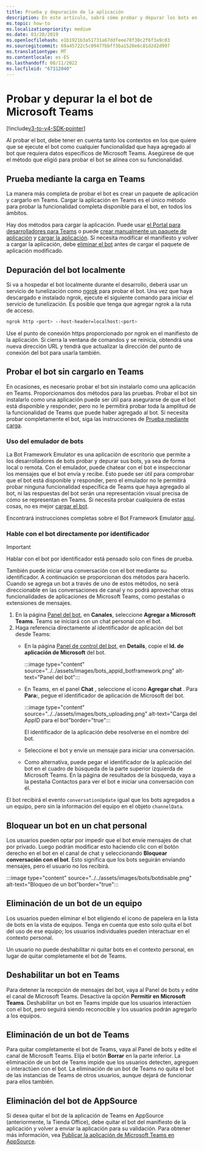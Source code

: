 ```yaml
---
title: Prueba y depuración de la aplicación
description: En este artículo, sabrá cómo probar y depurar los bots en Microsoft Teams y probar el bot sin cargarlo en Teams.
ms.topic: how-to
ms.localizationpriority: medium
ms.date: 03/20/2019
ms.openlocfilehash: e1b1921b3a51731a67ddfeee78f38c2f6f3a9c83
ms.sourcegitcommit: 69a45722c5c09477bbff3ba1520e6c81d2d2d997
ms.translationtype: MT
ms.contentlocale: es-ES
ms.lasthandoff: 08/11/2022
ms.locfileid: "67312040"
---
```

# <a name="test-and-debug-your-microsoft-teams-bot"></a>Probar y depurar la el bot de Microsoft Teams

[!include[v3-to-v4-SDK-pointer](~/includes/v3-to-v4-pointer-bots.md)]

Al probar el bot, debe tener en cuenta tanto los contextos en los que quiere que se ejecute el bot como cualquier funcionalidad que haya agregado al bot que requiera datos específicos de Microsoft Teams. Asegúrese de que el método que eligió para probar el bot se alinea con su funcionalidad.

## <a name="test-by-uploading-to-teams"></a>Prueba mediante la carga en Teams

La manera más completa de probar el bot es crear un paquete de aplicación y cargarlo en Teams. Cargar la aplicación en Teams es el único método para probar la funcionalidad completa disponible para el bot, en todos los ámbitos.

Hay dos métodos para cargar la aplicación. Puede usar [el Portal para desarrolladores para Teams](~/concepts/build-and-test/teams-developer-portal.md) o puede [crear manualmente un paquete de aplicación](~/concepts/build-and-test/apps-package.md) y [cargar la aplicación](~/concepts/deploy-and-publish/apps-upload.md). Si necesita modificar el manifiesto y volver a cargar la aplicación, debe [eliminar el bot](#deleting-a-bot-from-teams) antes de cargar el paquete de aplicación modificado.

## <a name="debug-your-bot-locally"></a>Depuración del bot localmente

Si va a hospedar el bot localmente durante el desarrollo, deberá usar un servicio de tunelización como [ngrok](https://ngrok.com/) para probar el bot. Una vez que haya descargado e instalado ngrok, ejecute el siguiente comando para iniciar el servicio de tunelización. Es posible que tenga que agregar ngrok a la ruta de acceso.

```bash
ngrok http <port> --host-header=localhost:<port>
```

Use el punto de conexión https proporcionado por ngrok en el manifiesto de la aplicación. Si cierra la ventana de comandos y se reinicia, obtendrá una nueva dirección URL y tendrá que actualizar la dirección del punto de conexión del bot para usarla también.

## <a name="testing-your-bot-without-uploading-to-teams"></a>Probar el bot sin cargarlo en Teams

En ocasiones, es necesario probar el bot sin instalarlo como una aplicación en Teams. Proporcionamos dos métodos para las pruebas. Probar el bot sin instalarlo como una aplicación puede ser útil para asegurarse de que el bot está disponible y responder, pero no le permitirá probar toda la amplitud de la funcionalidad de Teams que puede haber agregado al bot. Si necesita probar completamente el bot, siga las instrucciones de [Prueba mediante carga](#test-by-uploading-to-teams).

### <a name="use-the-bot-emulator"></a>Uso del emulador de bots

La Bot Framework Emulator es una aplicación de escritorio que permite a los desarrolladores de bots probar y depurar sus bots, ya sea de forma local o remota. Con el emulador, puede chatear con el bot e inspeccionar los mensajes que el bot envía y recibe. Esto puede ser útil para comprobar que el bot está disponible y responder, pero el emulador no le permitirá probar ninguna funcionalidad específica de Teams que haya agregado al bot, ni las respuestas del bot serán una representación visual precisa de cómo se representan en Teams. Si necesita probar cualquiera de estas cosas, no es mejor [cargar el bot](#test-by-uploading-to-teams).

Encontrará instrucciones completas sobre el Bot Framework Emulator [aquí](/azure/bot-service/bot-service-debug-emulator?view=azure-bot-service-4.0&preserve-view=true).

### <a name="talk-to-your-bot-directly-by-id"></a>Hable con el bot directamente por identificador

>[!Important]
>Hablar con el bot por identificador está pensado solo con fines de prueba.

También puede iniciar una conversación con el bot mediante su identificador. A continuación se proporcionan dos métodos para hacerlo. Cuando se agrega un bot a través de uno de estos métodos, no será direccionable en las conversaciones de canal y no podrá aprovechar otras funcionalidades de aplicaciones de Microsoft Teams, como pestañas o extensiones de mensajes.

1. En la página [Panel del bot](https://dev.botframework.com/bots), en **Canales**, seleccione **Agregar a Microsoft Teams**. Teams se iniciará con un chat personal con el bot.
2. Haga referencia directamente al identificador de aplicación del bot desde Teams:
   * En la página [ Panel de control del bot](https://dev.botframework.com/bots), en **Details**, copie el **Id. de aplicación de Microsoft** del bot.
  
      :::image type="content" source="../../assets/images/bots_appid_botframework.png" alt-text="Panel del bot":::
  
   * En Teams, en el panel **Chat** , seleccione el icono **Agregar chat** . Para **Para:**, pegue el identificador de aplicación de Microsoft del bot.
  
      :::image type="content" source="../../assets/images/bots_uploading.png" alt-text="Carga del AppID para el bot"border="true":::

     El identificador de la aplicación debe resolverse en el nombre del bot.

   * Seleccione el bot y envíe un mensaje para iniciar una conversación.

   * Como alternativa, puede pegar el identificador de la aplicación del bot en el cuadro de búsqueda de la parte superior izquierda de Microsoft Teams. En la página de resultados de la búsqueda, vaya a la pestaña Contactos para ver el bot e iniciar una conversación con él.

El bot recibirá el evento `conversationUpdate` igual que los bots agregados a un equipo, pero sin la información del equipo en el objeto `channelData`.

## <a name="blocking-a-bot-in-personal-chat"></a>Bloquear un bot en un chat personal

Los usuarios pueden optar por impedir que el bot envíe mensajes de chat por privado. Luego podrán modificar esto haciendo clic con el botón derecho en el bot en el canal de chat y seleccionando **Bloquear conversación con el bot**. Esto significa que los bots seguirán enviando mensajes, pero el usuario no los recibirá.

  :::image type="content" source="../../assets/images/bots/botdisable.png" alt-text="Bloqueo de un bot"border="true":::

## <a name="removing-a-bot-from-a-team"></a>Eliminación de un bot de un equipo

Los usuarios pueden eliminar el bot eligiendo el icono de papelera en la lista de bots en la vista de equipos. Tenga en cuenta que esto solo quita el bot del uso de ese equipo; los usuarios individuales pueden interactuar en el contexto personal.

Un usuario no puede deshabilitar ni quitar bots en el contexto personal, en lugar de quitar completamente el bot de Teams.

## <a name="disabling-a-bot-in-teams"></a>Deshabilitar un bot en Teams

Para detener la recepción de mensajes del bot, vaya al Panel de bots y edite el canal de Microsoft Teams. Desactive la opción **Permitir en Microsoft Teams**. Deshabilitar un bot en Teams impide que los usuarios interactúen con el bot, pero seguirá siendo reconocible y los usuarios podrán agregarlo a los equipos.

## <a name="deleting-a-bot-from-teams"></a>Eliminación de un bot de Teams

Para quitar completamente el bot de Teams, vaya al Panel de bots y edite el canal de Microsoft Teams. Elija el botón **Borrar** en la parte inferior. La eliminación de un bot de Teams impide que los usuarios detecten, agreguen o interactúen con el bot. La eliminación de un bot de Teams no quita el bot de las instancias de Teams de otros usuarios, aunque dejará de funcionar para ellos también.

## <a name="removing-your-bot-from-appsource"></a>Eliminación del bot de AppSource

Si desea quitar el bot de la aplicación de Teams en AppSource (anteriormente, la Tienda Office), debe quitar el bot del manifiesto de la aplicación y volver a enviar la aplicación para su validación. Para obtener más información, vea [Publicar la aplicación de Microsoft Teams en AppSource](~/concepts/deploy-and-publish/apps-publish.md).
